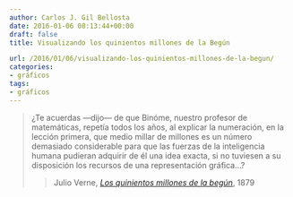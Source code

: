 ```yaml
---
author: Carlos J. Gil Bellosta
date: 2016-01-06 08:13:44+00:00
draft: false
title: Visualizando los quinientos millones de la Begún

url: /2016/01/06/visualizando-los-quinientos-millones-de-la-begun/
categories:
- gráficos
tags:
- gráficos
---
```


<blockquote>
¿Te acuerdas —dijo— de que Binóme, nuestro profesor de matemáticas, repetía todos los años, al explicar la numeración, en la lección primera, que medio millar de millones es un número demasiado considerable para que las fuerzas de la inteligencia humana pudieran adquirir de él una idea exacta, si no tuviesen a su disposición los recursos de una representación gráfica...?

>
> Julio Verne, _[Los quinientos millones de la begún](https://es.wikipedia.org/wiki/Los_quinientos_millones_de_la_beg%C3%BAn)_, 1879
>
>
</blockquote>
